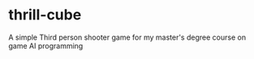 # thrill-cube
A simple Third person shooter game for my master's degree course on game AI programming
